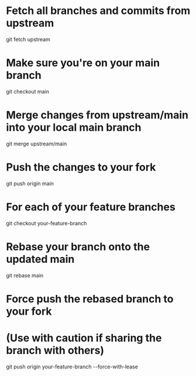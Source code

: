 # Fetch all branches and commits from upstream

git fetch upstream

# Make sure you're on your main branch

git checkout main

# Merge changes from upstream/main into your local main branch

git merge upstream/main

# Push the changes to your fork

git push origin main

# For each of your feature branches

git checkout your-feature-branch

# Rebase your branch onto the updated main

git rebase main

# Force push the rebased branch to your fork

# (Use with caution if sharing the branch with others)

git push origin your-feature-branch --force-with-lease

